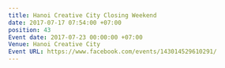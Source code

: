 ```yaml
---
title: Hanoi Creative City Closing Weekend
date: 2017-07-17 07:54:00 +07:00
position: 43
Event date: 2017-07-23 00:00:00 +07:00
Venue: Hanoi Creative City
Event URL: https://www.facebook.com/events/143014529610291/
---
```


